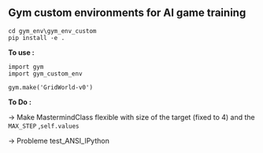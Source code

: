 ## Gym custom environments for AI game training

```{shell}
cd gym_env\gym_env_custom
pip install -e .
```

**To use :**

```{Python}
import gym
import gym_custom_env

gym.make('GridWorld-v0')

```

**To Do :**

&rarr; Make MastermindClass flexible with size of the target (fixed to 4) and the `MAX_STEP` ,`self.values`


&rarr; Probleme test_ANSI_IPython
